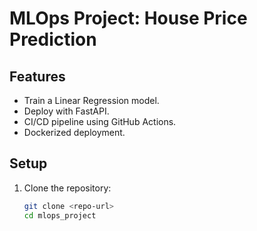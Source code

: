 # MLOps Project: House Price Prediction

## Features
- Train a Linear Regression model.
- Deploy with FastAPI.
- CI/CD pipeline using GitHub Actions.
- Dockerized deployment.

## Setup
1. Clone the repository:
   ```bash
   git clone <repo-url>
   cd mlops_project
